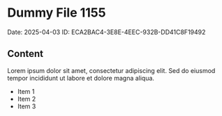 # Dummy File 1155

Date: 2025-04-03
ID: ECA2BAC4-3E8E-4EEC-932B-DD41C8F19492

## Content

Lorem ipsum dolor sit amet, consectetur adipiscing elit.
Sed do eiusmod tempor incididunt ut labore et dolore magna aliqua.

* Item 1
* Item 2
* Item 3
